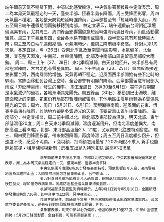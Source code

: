 端午節前天氣不穩易下雨，中部以北感受較涼，中央氣象署預報員林定宜表示，周二為本周天氣最穩定的一天，僅東半部、恆春半島有降雨，周三受鋒面影響，周四天氣最不穩定，各地整天防範短延時強降雨，西半部甚至有「短延時豪大雨」，周五至周日端午連假期間雨勢移轉到南部。
林定宜表示，端午連假前台灣附近環境偏濕易有雨，尤其周三、周四鋒面影響需留意短延時強降雨連日降雨，山區活動需留意。周三下午氣至周四，全台各地易有陣雨或雷雨，西半部注意有短延時豪大雨；周五至周日端午連假期間，水氣漸轉少，但周五降雨機率仍高。
針對未來1周天氣，林定宜說，明（26日）受東北季風及華南雲雨區影響，水氣偏多，北台灣、宜花整天濕冷，中南部、台東偶陣雨，北部及中南部山區需留意局部較大雨勢。
周二、周三上午（27、28日）東北季風減弱，白天各地回升，東半部易有局部短暫陣雨，大台北也有零星飄雨。
周三下午至周四（28、29日）鋒面較為接近並影響台灣，西南風開始增強，天氣再轉不穩定，迎風面西半部開始有些不定時的驟雨，當鋒面移動到台灣上空時，全台都會有明顯的降雨。西半部需留意有局部大雨或「短延時豪雨」發生的機率。
󠀠周五至周日（5月30至6月1日）端午連假期間是水氣減少的過程，各地漸漸偶見陽光。周五鋒面（30日）移動到巴士海峽，離鋒面較近的南部、花東仍有局部短暫陣雨或雷雨，其他地區由零星雨轉為多雲偶見陽光的天氣；周六、周日（5月31日、6月1日）環境偏東南風，迎風面的花東、恆春半島偶有陣雨，其他地方都是多雲透光的天氣，僅要留意山區午後雷陣雨。
溫度部分，林定宜指出，周二前中部以北、東北部及東部較為濕涼，明天北部、東半部低溫僅20度；周二白天東北季風減弱，溫度逐漸回升，但南北溫度差異大，南部高溫上看30度，北部、東北部高溫僅20、21度，民眾南來北往要特別留意。
周三、周四受到鋒面影響，帶來劇烈降雨，再度降溫；周五至周日溫度緩步回升，但速度不快，感受不明顯。
 ▪ 免稅額、扣除額怎用最省？2025報稅不求人 新手也能輕鬆掌握
 ▪ 租屋族報稅新制：房租支出納入特別扣除 最高可扣18萬

                    端午節前天氣不穩易下雨，中部以北感受較涼，中央氣象署預報員林定宜表示，周二為本周天氣最穩定的一天，僅東半部、恆春半島有降...                  
                    中央氣象署今晚間6時30分發布豪雨特報，預估影響到今入夜，豪雨警戒地區為高雄市山區；大雨警戒地區包含苗栗縣山區、台中市山...                  
                    壓力對身體系統功能有非常大的影響，長期處於高度壓力的人，容易造成慢性發炎、增加罹患疾病風險。乳癌防治基金會與羅東博愛醫院...                  
                    根據衛福部疾管署監測資料顯示，去年9月1日到今年5月18日，全國新冠併發重症共計730例，其中台中市122例，另中央無公...                  
                    交通事故頻傳，交通部今宣布「無照駕駛擬修法比照酒駕懲處重罰」，國民黨立委黃健豪表示，過去有針對無照駕駛修法提高罰鍰，但死...                  
                    氣象署表示，明天中部以北仍偏涼，低溫約攝氏19至22度，中部山區留意雨勢；5月29日鋒面影響，全台有雨，可能有局部豪雨；...                  
